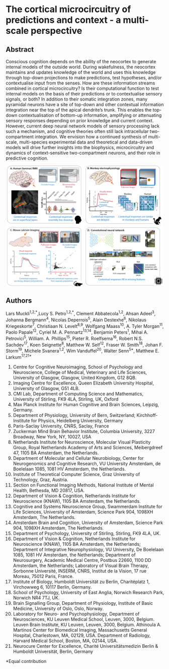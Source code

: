 # The cortical microcircuitry of predictions and context - a multi-scale perspective

## Abstract

Conscious cognition depends on the ability of the neocortex to generate internal models of the outside world. During wakefulness, the neocortex maintains and updates knowledge of the world and uses this knowledge through top-down projections to make predictions, test hypotheses, and/or contextualise input from the senses. How are these information streams combined in cortical microcircuitry? Is their computational function to test internal models on the basis of their predictions or to contextualise sensory signals, or both? In addition to their somatic integration zones, many pyramidal neurons have a site of top-down and other contextual information integration near the top of the apical dendrite’s trunk. This enables the top-down contextualisation of bottom-up information, amplifying or attenuating sensory responses depending on prior knowledge and current context. However, current deep neural network models of sensory processing lack such a mechanism, and cognitive theories often still lack intracellular two-compartment integration. We envision how a continued synthesis of multi-scale, multi-species experimental data and theoretical and data-driven models will drive further insights into the biophysics, microcircuitry and dynamics of context-sensitive two-compartment neurons, and their role in predictive cognition.

<p align="center">
  <a
    href="https://lab.ch.ebrains.eu/hub/user-redirect/lab/tree/shared/The%20cortical%20microcircuitry%20of%20predictions%20and%20context%20-%20A%20multi-scale%20perspective/notebooks/Human%2BDNN.ipynb"
    target="_blank"
    rel="noreferrer noopener"
    ><img
      src="./misc/Fig3_1.png"
      width="49%"
  /></a>
  <a
    href="https://lab.ch.ebrains.eu/hub/user-redirect/lab/tree/shared/The%20cortical%20microcircuitry%20of%20predictions%20and%20context%20-%20A%20multi-scale%20perspective/notebooks/Monkey.ipynb"
    target="_blank"
    rel="noreferrer noopener"
    ><img
      src="./misc/Fig3_2.png"
      width="49%"
  /></a>
  <a
    href="https://lab.ch.ebrains.eu/hub/user-redirect/lab/tree/shared/The%20cortical%20microcircuitry%20of%20predictions%20and%20context%20-%20A%20multi-scale%20perspective/notebooks/Mice.ipynb"
    target="_blank"
    rel="noreferrer noopener"
    ><img
      src="./misc/Fig3_3.png"
      width="49%"
  /></a>
  <a
    href="https://lab.ch.ebrains.eu/hub/user-redirect/lab/tree/shared/The%20cortical%20microcircuitry%20of%20predictions%20and%20context%20-%20A%20multi-scale%20perspective/notebooks/Human%2BDNN.ipynb"
    target="_blank"
    rel="noreferrer noopener"
    ><img
      src="./misc/Fig3_4.png"
      width="49%"
  /></a>
</p>


## Authors

Lars Muckli<sup>1,2,\*</sup>,Lucy S. Petro<sup>1,2,\*</sup>, Clement Abbatecola<sup>1,2</sup>, Ahsan Adeel<sup>3</sup>, Johanna Bergmann<sup>4</sup>, Nicolas Deperrois<sup>5</sup>, Alain Destexhe<sup>6</sup>, Nikolaus Kriegeskorte<sup>7</sup>, Christiaan N. Levelt<sup>8,9</sup>, Wolfgang Maass<sup>10</sup>, A. Tyler Morgan<sup>11</sup>, Paolo Papale<sup>12</sup>, Cyriel M. A. Pennartz<sup>13,14</sup>, Benjamin Peters<sup>1</sup>, Mihai A. Petrovici<sup>5</sup>, William. A. Phillips<sup>15</sup>, Pieter R. Roelfsema<sup>16</sup>, Robert N.S. Sachdev<sup>17</sup>, Koen Seignette<sup>8</sup>, Matthew W. Self<sup>12</sup>, Fraser W. Smith<sup>18</sup>, Johan F. Storm<sup>19</sup>, Michele Svanera<sup>1,2</sup>, Wim Vanduffel<sup>20</sup>, Walter Senn<sup>5\*</sup>, Matthew E. Larkum<sup>17,21\*</sup> 

1. Centre for Cognitive Neuroimaging, School of Psychology and Neuroscience, College of Medical, Veterinary and Life Sciences, University of Glasgow, Glasgow, United Kingdom, G12 8QB. 
2. Imaging Centre for Excellence, Queen Elizabeth University Hospital, University of Glasgow, G51 4LB. 
3. CMI Lab, Department of Computing Science and Mathematics, University of Stirling, FK9 4LA, Stirling, UK, Oxford
4. Max Planck Institute for Human Cognitive and Brain Sciences, Leipzig, Germany.  
5. Department of Physiology, University of Bern, Switzerland; Kirchhoff-Institute for Physics, Heidelberg University, Germany 
6. Paris-Saclay University, CNRS, Saclay, France 
7. Zuckerman Mind Brain Behavior Institute, Columbia University, 3227 Broadway, New York, NY, 10027, USA 
8. Netherlands Institute for Neuroscience, Molecular Visual Plasticity Group, Royal Netherlands Academy of Arts and Sciences, Meibergdreef 47, 1105 BA Amsterdam, the Netherlands. 
9. Department of Molecular and Cellular Neurobiology, Center for Neurogenomics and Cognitive Research, VU University Amsterdam, de Boelelaan 1085, 1081 HV Amsterdam, the Netherlands. 
10. Institute of Theoretical Computer Science, Graz University of Technology, Graz, Austria. 
11. Section on Functional Imaging Methods, National Institute of Mental Health, Bethesda, MD 20817, USA. 
12. Department of Vision & Cognition, Netherlands Institute for Neuroscience (KNAW), 1105 BA Amsterdam, the Netherlands. 
13. Cognitive and Systems Neuroscience Group, Swammerdam Institute for Life Sciences, University of Amsterdam, Science Park 904, 1098XH Amsterdam, The Netherlands. 
14. Amsterdam Brain and Cognition, University of Amsterdam, Science Park 904, 1098XH Amsterdam, The Netherlands. 
15. Department of Psychology, University of Stirling, Stirling, FK9 4LA, UK. 
16. Department of Vision & Cognition, Netherlands Institute for Neuroscience (KNAW), 1105 BA Amsterdam, the Netherlands; Department of Integrative Neurophysiology, VU University, De Boelelaan 1085, 1081 HV Amsterdam, the Netherlands; Department of Neurosurgery, Academic Medical Centre, Postbus 22660, 1100 DD Amsterdam, the Netherlands; Laboratory of Visual Brain Therapy, Sorbonne Université, INSERM, CNRS, Institut de la Vision, 17 rue Moreau, 75012 Paris, France. 
17. Institute of Biology, Humboldt Universität zu Berlin, Charitéplatz 1, Virchowweg 6, 10117 Berlin, Germany.  
18. School of Psychology, University of East Anglia, Norwich Research Park, Norwich NR4 7TJ, UK. 
19. Brain Signalling Group, Department of Physiology, Institute of Basic Medicine, University of Oslo, Oslo, Norway. 
20. Laboratory for Neuro- and Psychophysiology, Department of Neurosciences, KU Leuven Medical School, Leuven, 3000, Belgium. Leuven Brain Institute, KU Leuven, Leuven, 3000, Belgium. Athinoula A. Martinos Center for Biomedical Imaging, Massachusetts General Hospital, Charlestown, MA, 02129, USA. Department of Radiology, Harvard Medical School, Boston, MA, 02144, USA. 
21. Neurocure Center for Excellence, Charité Universitätsmedizin Berlin & Humboldt Universität, Berlin, Germany

*Equal contribution 



